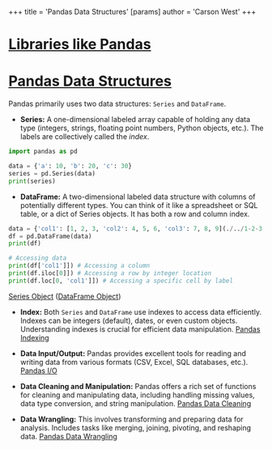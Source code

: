 +++
 title = 'Pandas Data Structures'
[params]
	author = 'Carson West'
+++
# [Libraries like Pandas](./../libraries-like-pandas/)
# [Pandas Data Structures](./../pandas-data-structures/) 
Pandas primarily uses two data structures:  `Series` and `DataFrame`.

* **Series:**  A one-dimensional labeled array capable of holding any data type (integers, strings, floating point numbers, Python objects, etc.).  The labels are collectively called the *index*.

```python
import pandas as pd

data = {'a': 10, 'b': 20, 'c': 30}
series = pd.Series(data)
print(series)
```

* **DataFrame:** A two-dimensional labeled data structure with columns of potentially different types. You can think of it like a spreadsheet or SQL table, or a dict of Series objects.  It has both a row and column index.

```python
data = {'col1': [1, 2, 3, 'col2': 4, 5, 6, 'col3': 7, 8, 9](./../1-2-3-col2:-4-5-6-col3:-7-8-9/)}
df = pd.DataFrame(data)
print(df)

# Accessing data
print(df['col1']]) # Accessing a column
print(df.iloc[0]]) # Accessing a row by integer location
print(df.loc[0, 'col1']]) # Accessing a specific cell by label
```

[Series Object](./../series-object/)  ([DataFrame Object](./../dataframe-object/))

* **Index:**  Both `Series` and `DataFrame` use indexes to access data efficiently.  Indexes can be integers (default), dates, or even custom objects.  Understanding indexes is crucial for efficient data manipulation. [Pandas Indexing](./../pandas-indexing/)


* **Data Input/Output:** Pandas provides excellent tools for reading and writing data from various formats (CSV, Excel, SQL databases, etc.). [Pandas I/O](./../pandas-i/o/)


* **Data Cleaning and Manipulation:** Pandas offers a rich set of functions for cleaning and manipulating data, including handling missing values, data type conversion, and string manipulation. [Pandas Data Cleaning](./../pandas-data-cleaning/)


* **Data Wrangling:** This involves transforming and preparing data for analysis.  Includes tasks like merging, joining, pivoting, and reshaping data. [Pandas Data Wrangling](./../pandas-data-wrangling/)
